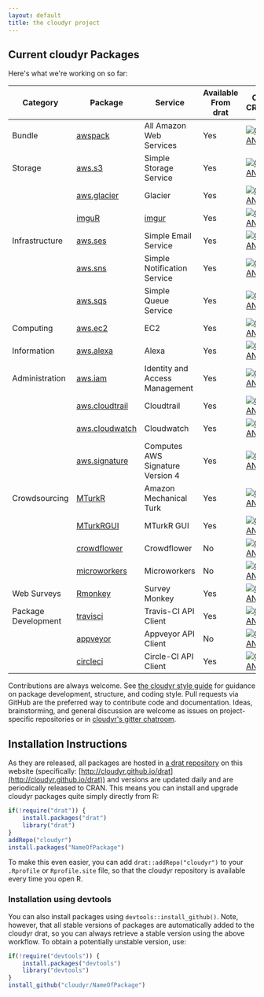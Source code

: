 ```yaml
---
layout: default
title: the cloudyr project
---
```


## Current cloudyr Packages ##

Here's what we're working on so far:

| Category | Package | Service | Available From drat | On CRAN | 
|----------|---------|---------|---------------------|---------|
| Bundle | [awspack](https://github.com/cloudyr/awspack) | All Amazon Web Services | Yes | [![CRAN](http://www.r-pkg.org/badges/version/awspack)](https://cloud.r-project.org/package=awspack) |
| Storage  | [aws.s3](https://github.com/cloudyr/aws.s3) | Simple Storage Service | Yes | [![CRAN](http://www.r-pkg.org/badges/version/aws.s3)](https://cloud.r-project.org/package=aws.s3) |
| | [aws.glacier](https://github.com/cloudyr/aws.glacier) | Glacier | Yes | [![CRAN](http://www.r-pkg.org/badges/version/aws.glacier)](https://cloud.r-project.org/package=aws.glacier) |
| | [imguR](https://github.com/cloudyr/aws.glacier) | [imgur](http://imgur.com/) | Yes | [![CRAN](http://www.r-pkg.org/badges/version/imguR)](https://cloud.r-project.org/package=imguR) |
| Infrastructure | [aws.ses](https://github.com/cloudyr/aws.ses) | Simple Email Service | Yes | [![CRAN](http://www.r-pkg.org/badges/version/aws.ses)](https://cloud.r-project.org/package=aws.ses) |
| | [aws.sns](https://github.com/cloudyr/aws.sns) | Simple Notification Service | Yes | [![CRAN](http://www.r-pkg.org/badges/version/aws.sns)](https://cloud.r-project.org/package=aws.sns) |
| | [aws.sqs](https://github.com/cloudyr/aws.sqs) | Simple Queue Service | Yes | [![CRAN](http://www.r-pkg.org/badges/version/aws.sqs)](https://cloud.r-project.org/package=aws.sqs) |
| Computing | [aws.ec2](https://github.com/cloudyr/aws.ec2) | EC2 | Yes | [![CRAN](http://www.r-pkg.org/badges/version/aws.ec2)](https://cloud.r-project.org/package=aws.ec2) |
| Information | [aws.alexa](https://github.com/cloudyr/aws.alexa) | Alexa | Yes | [![CRAN](http://www.r-pkg.org/badges/version/aws.alexa)](https://cloud.r-project.org/package=aws.alexa) |
| Administration | [aws.iam](https://github.com/cloudyr/aws.iam) | Identity and Access Management | Yes | [![CRAN](http://www.r-pkg.org/badges/version/aws.iam)](https://cloud.r-project.org/package=aws.iam) |
| | [aws.cloudtrail](https://github.com/cloudyr/aws.cloudtrail) | Cloudtrail | Yes | [![CRAN](http://www.r-pkg.org/badges/version/aws.cloudtrail)](https://cloud.r-project.org/package=aws.cloudtrail) |
| | [aws.cloudwatch](https://github.com/cloudyr/aws.cloudwatch) | Cloudwatch | Yes | [![CRAN](http://www.r-pkg.org/badges/version/aws.cloudwatch)](https://cloud.r-project.org/package=aws.cloudwatch) |
| | [aws.signature](https://github.com/cloudyr/aws.signature) | Computes AWS Signature Version 4  | Yes | [![CRAN](http://www.r-pkg.org/badges/version/aws.signature)](https://cloud.r-project.org/package=aws.signature) |
| Crowdsourcing | [MTurkR](https://github.com/leeper/MTurkR) | Amazon Mechanical Turk | Yes | [![CRAN](http://www.r-pkg.org/badges/version/MTurkR)](https://cloud.r-project.org/package=MTurkR) |
| | [MTurkRGUI](https://github.com/leeper/MTurkRGUI) | MTurkR GUI | Yes | [![CRAN](http://www.r-pkg.org/badges/version/MTurkRGUI)](https://cloud.r-project.org/package=MTurkRGUI) |
| | [crowdflower](https://github.com/cloudyr/crowdflower) | Crowdflower | No | [![CRAN](http://www.r-pkg.org/badges/version/crowdflower)](https://cloud.r-project.org/package=crowdflower) |
| | [microworkers](https://github.com/cloudyr/microworkers) | Microworkers | No | [![CRAN](http://www.r-pkg.org/badges/version/microworkers)](https://cloud.r-project.org/package=microworkers) |
| Web Surveys | [Rmonkey](https://github.com/cloudyr/Rmonkey) | Survey Monkey | Yes | [![CRAN](http://www.r-pkg.org/badges/version/Rmonkey)](https://cloud.r-project.org/package=Rmonkey) |
| Package Development | [travisci](https://github.com/cloudyr/travisci) | Travis-CI API Client  | Yes | [![CRAN](http://www.r-pkg.org/badges/version/travisci)](https://cloud.r-project.org/package=travisci) |
|  | [appveyor](https://github.com/cloudyr/appveyor) | Appveyor API Client  | No | [![CRAN](http://www.r-pkg.org/badges/version/appveyor)](https://cloud.r-project.org/package=appveyor) |
|  | [circleci](https://github.com/cloudyr/circleci) | Circle-CI API Client  | Yes | [![CRAN](http://www.r-pkg.org/badges/version/circleci)](https://cloud.r-project.org/package=circleci) |

Contributions are always welcome. See [the cloudyr style guide](../styleguide/index.html) for guidance on package development, structure, and coding style. Pull requests via GitHub are the preferred way to contribute code and documentation. Ideas, brainstorming, and general discussion are welcome as issues on project-specific repositories or in [cloudyr's gitter chatroom](https://gitter.im/cloudyr).

<!--
 - [aws.container](http://github.com/cloudyr/aws.container): EC2 container client
 - [aws.vpc](http://github.com/cloudyr/aws.vpc): Virtual Private Cloud client
 - [aws.emr](http://github.com/cloudyr/aws.emr): Elastic Map Reduce (Hadoop) client
 - [aws.lambda](http://github.com/cloudyr/aws.lamda): Lamda (event-driven computing) client
 - [aws.kinesis](http://github.com/cloudyr/aws.kinesis): Kinesis (data stream processing) client
 - [aws.datapipeline](http://github.com/cloudyr/aws.datapipeline): Data Pipeline (task scheduling) client
 - [aws.elb](http://github.com/cloudyr/aws.elb): Elastic Load Balancing (EC2 distribution) client
 - [aws.cf](http://github.com/cloudyr/aws.cf): CloudFormation client
-->

<!--
 - [aws.config](http://github.com/cloudyr/aws.config): Config client
-->
 
 
<!--
### Project Packages for GCS ###

 - [goog.compute]()
 - [goog.container]()
 - [goog.storage]()
-->

## Installation Instructions ##

As they are released, all packages are hosted in [a drat repository](https://github.com/eddelbuettel/drat) on this website (specifically: [http://cloudyr.github.io/drat](http://cloudyr.github.io/drat)) and versions are updated daily and are periodically released to CRAN. This means you can install and upgrade cloudyr packages quite simply directly from R:

```R
if(!require("drat")) {
    install.packages("drat")
    library("drat")
}
addRepo("cloudyr")
install.packages("NameOfPackage")
```

To make this even easier, you can add `drat::addRepo("cloudyr")` to your `.Rprofile` or `Rprofile.site` file, so that the cloudyr repository is available every time you open R.


### Installation using devtools ###

You can also install packages using `devtools::install_github()`. Note, however, that all stable versions of packages are automatically added to the cloudyr drat, so you can always retrieve a stable version using the above workflow. To obtain a potentially unstable version, use:

```R
if(!require("devtools")) {
    install.packages("devtools")
    library("devtools")
}
install_github("cloudyr/NameOfPackage")
```

